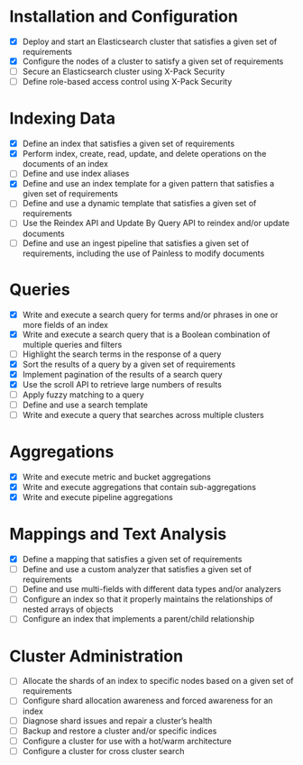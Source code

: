 # Installation and Configuration
- [x] Deploy and start an Elasticsearch cluster that satisfies a given set of requirements
- [x] Configure the nodes of a cluster to satisfy a given set of requirements
- [ ] Secure an Elasticsearch cluster using X-Pack Security
- [ ] Define role-based access control using X-Pack Security
# Indexing Data
- [x] Define an index that satisfies a given set of requirements
- [x] Perform index, create, read, update, and delete operations on the documents of an index
- [ ] Define and use index aliases
- [x] Define and use an index template for a given pattern that satisfies a given set of requirements
- [ ] Define and use a dynamic template that satisfies a given set of requirements
- [ ] Use the Reindex API and Update By Query API to reindex and/or update documents
- [ ] Define and use an ingest pipeline that satisfies a given set of requirements, including the use of Painless to modify documents
# Queries
- [x] Write and execute a search query for terms and/or phrases in one or more fields of an index
- [x] Write and execute a search query that is a Boolean combination of multiple queries and filters
- [ ] Highlight the search terms in the response of a query
- [x] Sort the results of a query by a given set of requirements
- [x] Implement pagination of the results of a search query
- [x] Use the scroll API to retrieve large numbers of results
- [ ] Apply fuzzy matching to a query
- [ ] Define and use a search template
- [ ] Write and execute a query that searches across multiple clusters
# Aggregations
- [x] Write and execute metric and bucket aggregations
- [x] Write and execute aggregations that contain sub-aggregations
- [x] Write and execute pipeline aggregations
# Mappings and Text Analysis
- [x] Define a mapping that satisfies a given set of requirements
- [ ] Define and use a custom analyzer that satisfies a given set of requirements
- [ ] Define and use multi-fields with different data types and/or analyzers
- [ ] Configure an index so that it properly maintains the relationships of nested arrays of objects
- [ ] Configure an index that implements a parent/child relationship
# Cluster Administration
- [ ] Allocate the shards of an index to specific nodes based on a given set of requirements
- [ ] Configure shard allocation awareness and forced awareness for an index
- [ ] Diagnose shard issues and repair a cluster’s health
- [ ] Backup and restore a cluster and/or specific indices
- [ ] Configure a cluster for use with a hot/warm architecture
- [ ] Configure a cluster for cross cluster search
